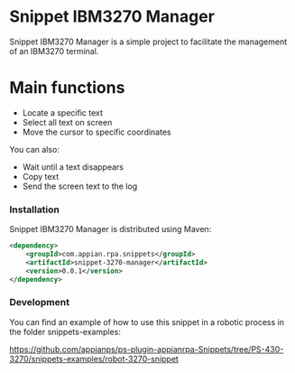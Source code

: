 # Snippet IBM3270 Manager

Snippet IBM3270 Manager is a simple project to facilitate the management of an IBM3270 terminal.

# Main functions

  - Locate a specific text 
  - Select all text on screen
  - Move the cursor to specific coordinates
  

You can also:
  - Wait until a text disappears
  - Copy text
  - Send the screen text to the log

### Installation

Snippet IBM3270 Manager is distributed using Maven:
```xml
<dependency>
	<groupId>com.appian.rpa.snippets</groupId>
	<artifactId>snippet-3270-manager</artifactId>
	<version>0.0.1</version>
</dependency>
```

### Development
You can find an example of how to use this snippet in a robotic process in the folder snippets-examples:

https://github.com/appianps/ps-plugin-appianrpa-Snippets/tree/PS-430-3270/snippets-examples/robot-3270-snippet



